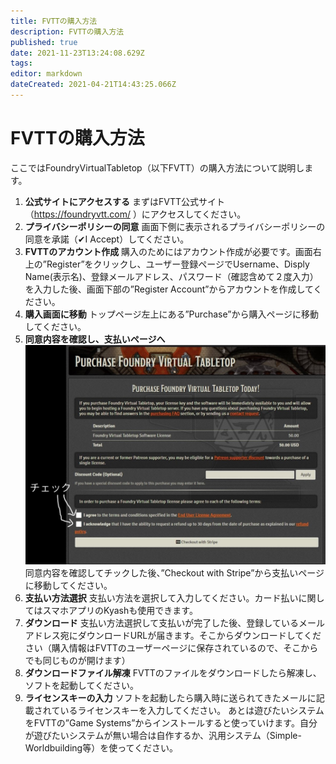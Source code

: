 ```yaml
---
title: FVTTの購入方法
description: FVTTの購入方法
published: true
date: 2021-11-23T13:24:08.629Z
tags: 
editor: markdown
dateCreated: 2021-04-21T14:43:25.066Z
---
```


# FVTTの購入方法
ここではFoundryVirtualTabletop（以下FVTT）の購入方法について説明します。
 
1. **公式サイトにアクセスする**
まずはFVTT公式サイト（https://foundryvtt.com/ ）にアクセスしてください。
2. **プライバシーポリシーの同意**
画面下側に表示されるプライバシーポリシーの同意を承諾（✔I Accept）してください。
3. **FVTTのアカウント作成**
購入のためにはアカウント作成が必要です。画面右上の”Register”をクリックし、ユーザー登録ページでUsername、Disply Name(表示名)、登録メールアドレス、パスワード（確認含めて２度入力）を入力した後、画面下部の”Register Account”からアカウントを作成してください。
4. **購入画面に移動**
トップページ左上にある”Purchase”から購入ページに移動してください。
5. **同意内容を確認し、支払いページへ**
![同意内容.jpg](/images/japanese-community/同意内容.jpg)
同意内容を確認してチックした後、”Checkout with Stripe”から支払いページに移動してください。
6. **支払い方法選択**
支払い方法を選択して入力してください。カード払いに関してはスマホアプリのKyashも使用できます。
7. **ダウンロード**
支払い方法選択して支払いが完了した後、登録しているメールアドレス宛にダウンロードURLが届きます。そこからダウンロードしてください（購入情報はFVTTのユーザーページに保存されているので、そこからでも同じものが開けます）
8. **ダウンロードファイル解凍**
FVTTのファイルをダウンロードしたら解凍し、ソフトを起動してください。
9. **ライセンスキーの入力**
ソフトを起動したら購入時に送られてきたメールに記載されているライセンスキーを入力してください。
あとは遊びたいシステムをFVTTの”Game Systems”からインストールすると使っていけます。自分が遊びたいシステムが無い場合は自作するか、汎用システム（Simple-Worldbuilding等）を使ってください。
